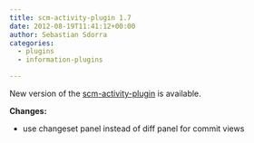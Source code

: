 ```yaml
---
title: scm-activity-plugin 1.7
date: 2012-08-19T11:41:12+00:00
author: Sebastian Sdorra
categories:
  - plugins
  - information-plugins

---
```

New version of the [scm-activity-plugin](https://github.com/scm-manager/scm-activity-plugin) is available.

**Changes:**

- use changeset panel instead of diff panel for commit views

